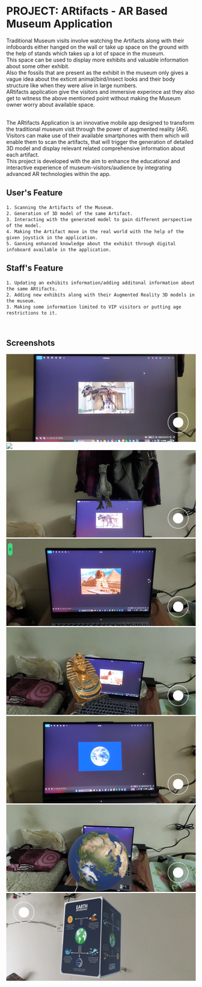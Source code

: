 PROJECT: ARtifacts - AR Based Museum Application
====================================================
Traditional Museum visits involve watching the Artifacts along with their infoboards either hanged on the wall or take up space on the ground with the help of stands which takes up a lot of space in the museum.<br>
This space can be used to display more exhibits and valuable information about some other exhibit.<br>
Also the fossils that are present as the exhibit in the museum only gives a vague idea about the exticnt animal/bird/insect looks and their body structure like when they were alive in large numbers.<br>
ARtifacts application give the visitors and immersive experince ast they also get to witness the above mentioned point without making the Museum owner worry about available space.<br><br>

The ARtifacts Application is an innovative mobile app designed to transform the traditional museum visit through the power of augmented reality (AR).<br>
Visitors can make use of their available smartphones with them which will enable them to scan the artifacts, that will trigger the generation of detailed 3D model and display relevant related comprehensive information about each artifact. <br>
This project is developed with the aim to enhance the educational and interactive experience of museum-visitors/audience by integrating advanced AR technologies within the app. <br>

User's Feature
----------------------

    1. Scanning the Artifacts of the Museum.
    2. Generation of 3D model of the same Artifact.
    3. Interacting with the generated model to gain different perspective of the model.
    4. Making the Artifact move in the real world with the help of the given joystick in the application.
    5. Ganning enhanced knowledge about the exhibit through digital infoboard available in the application.  


Staff's Feature
----------------------

    1. Updating an exhibits information/adding additonal information about the same ARtifacts.
    2. Adding new exhibits along with their Augmented Reality 3D models in the museum.
    3. Making some information limited to VIP visitors or putting age restrictions to it.

<br>

Screenshots
----------------------
<img src="Screenshots/Velociraptor_trigger.png"/> 
<img src="Screenshots/VelociforGif.gif"/> 
<img src="Screenshots/Velociraptor_Static.png"/> 
<img src="Screenshots/Sphinx_Trigger.png"/> 
<img src="Screenshots/Sphinx_Model.png"/> 
<img src="Screenshots/Earth_Trigger.png"/> 
<img src="Screenshots/Earth_Model.png"/> 
<img src="Screenshots/Infoboard.png"/> 

<br><br>



